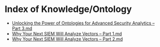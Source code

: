 # Index of Knowledge/Ontology


- [Unlocking the Power of Ontologies for Advanced Security Analytics – Part 3.md](<Knowledge/Ontology/Unlocking the Power of Ontologies for Advanced Security Analytics – Part 3.md>)
- [Why Your Next SIEM Will Analyze Vectors – Part 1.md](<Knowledge/Ontology/Why Your Next SIEM Will Analyze Vectors – Part 1.md>)
- [Why Your Next SIEM Will Analyze Vectors – Part 2.md](<Knowledge/Ontology/Why Your Next SIEM Will Analyze Vectors – Part 2.md>)
